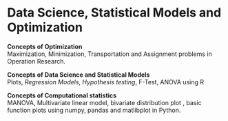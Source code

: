 # Data Science, Statistical Models and Optimization

**Concepts of Optimization**\
Maximization, Minimization, Transportation and Assignment problems in Operation Research.

**Concepts of Data Science and Statistical Models**\
Plots, _Regression Models_, _Hypothesis testing_, F-Test, ANOVA using R

**Concepts of Computational statistics**\
MANOVA, Multivariate linear model, bivariate distribution plot , basic function plots using numpy, pandas and matlibplot in Python.


